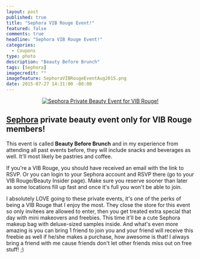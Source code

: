 ```yaml
---
layout: post
published: true
title: "Sephora VIB Rouge Event!"
featured: false
comments: true
headline: "Sephora VIB Rouge Event!"
categories: 
  - Coupons
type: photo
description: "Beauty Before Brunch"
tags: [Sephora]
imagecredit: ""
imagefeature: SephoraVIBRougeEventAug2015.png
date: 2015-07-27 14:31:00 -08:00
---
```


<center><a href="http://www.sephora.com" target="_blank">
<img src="/images/SephoraVIBRougeEventAug2015.png" border="0" style="border:none;max-width:100%;" alt="Sephora Private Beauty Event for VIB Rouge!" />
</a></center>

<p><H2><a href="http://www.sephora.com" target="_blank">Sephora</a> private beauty event only for VIB Rouge members!</H2></p>

<p>This event is called <b>Beauty Before Brunch</b> and in my experience from attending all past events before, they will include snacks and beverages as well. It'll most likely be pastries and coffee.</p>

<p>If you're a VIB Rouge, you should have received an email with the link to RSVP. Or you can login to your Sephora account and RSVP there (go to your VIB Rouge/Beauty Insider page). Make sure you reserve sooner than later as some locations fill up fast and once it's full you won't be able to join.</p>

<p><i class="icon-comment-alt"></i> I absolutely LOVE going to these private events, it's one of the perks of being a VIB Rouge that I enjoy the most. They close the store for this event so only invitees are allowed to enter, then you get treated extra special that day with mini makeovers and freebies. This time it'll be a cute Sephora makeup bag with deluxe-sized samples inside. And what's even more amazing is you can bring 1 friend to join you and your friend will receive this freebie as well if he/she makes a purchase, how awesome is that! I always bring a friend with me cause friends don't let other friends miss out on free stuff! ;)</p>
